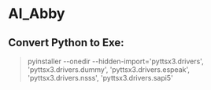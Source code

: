 # AI_Abby

## Convert Python to Exe:
> pyinstaller --onedir --hidden-import='pyttsx3.drivers', 'pyttsx3.drivers.dummy', 'pyttsx3.drivers.espeak', 'pyttsx3.drivers.nsss', 'pyttsx3.drivers.sapi5'
